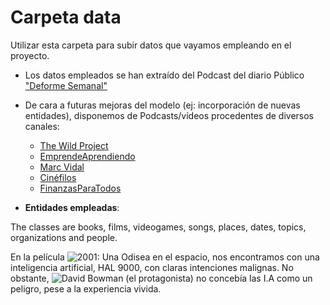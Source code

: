 # Carpeta data

Utilizar esta carpeta para subir datos que vayamos empleando en el proyecto.

* Los datos empleados se han extraído del Podcast del diario Público ["Deforme Semanal"](https://www.publico.es/publico-tv/deforme-semanal)
* De cara a futuras mejoras del modelo (ej: incorporación de nuevas entidades), disponemos de Podcasts/vídeos procedentes de diversos canales:
	* [The Wild Project](https://www.youtube.com/@TheWildProject)
	* [EmprendeAprendiendo](https://www.youtube.com/@EmprendeAprendiendo)
	* [Marc Vidal](https://www.youtube.com/@marc_vidal)
	* [Cinéfilos](https://www.youtube.com/@LosCinefilos)
	* [FinanzasParaTodos](https://www.youtube.com/@FinanzasparatodosYT)

* __Entidades empleadas__:

The classes are books, films, videogames, songs, places, dates, topics, organizations and people.

En la película ![2001: Una Odisea en el espacio](https://img.shields.io/badge/Pel%C3%ADcula-2001%3A%20Una%20Odisea%20en%20el%20Espacio-blue), nos encontramos con una inteligencia artificial, HAL 9000, con claras intenciones malignas. No obstante, ![David Bowman](https://img.shields.io/badge/Persona-David%20Bowman-green) (el protagonista) no concebía las I.A como un peligro, pese a la experiencia vivida.
